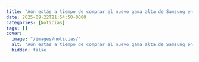 ```yaml
---
title: "Aún estás a tiempo de comprar el nuevo gama alta de Samsung en oferta, con potencia y Android 16"
date: 2025-09-22T21:54:50+0000
categories: [Noticias]
tags: []
cover:
  image: "/images/noticias/"
  alt: "Aún estás a tiempo de comprar el nuevo gama alta de Samsung en oferta, con potencia y Android 16"
  hidden: false
---
```



